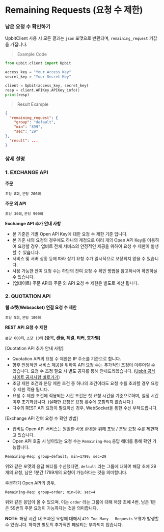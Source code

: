 # Remaining Requests (요청 수 제한)

### 남은 요청 수 확인하기

UpbitClient 사용 시 모든 결과는 `json` 포맷으로 반환되며, `remaining_request` 키값을 가집니다.

> Example Code

```python
from upbit.client import Upbit

access_key = "Your Access Key"
secret_key = "Your Secret Key"

client = Upbit(access_key, secret_key)
resp = client.APIKey.APIKey_info()
print(resp)
```

> Result Example

```json
{
  "remaining_request": {
    "group": "default",
    "min": "899",
    "sec": "29"
},
  "result": ...
}
```

### 상세 설명

### 1. EXCHANGE API

**주문**

`초당 8회`, `분당 200회`

**주문 외 API**

`초당 30회`, `분당 900회`

**Exchange API 추가 안내 사항**

- 본 기준은 개별 Open API Key에 대한 요청 수 제한 기준 입니다.
- 본 기준 내의 요청의 경우에도 하나의 계정으로 여러 개의 Open API Key를 이용하여 요청할 경우, 업비트 전체 서비스의 안정적인 제공을 위하여 요청 수 제한이 발생할 수 있습니다.
- 서비스 및 서버 상황 등에 따라 상기 요청 수가 일시적으로 보장되지 않을 수 있습니다.
- 사용 가능한 잔여 요청 수는 하단의 잔여 요청 수 확인 방법을 참고하시어 확인하실 수 있습니다.
- (업데이트) 주문 API와 주문 외 API 요청 수 제한은 별도로 계산 됩니다.

### 2. QUOTATION API

**웹 소켓(Websocket) 연결 요청 수 제한**

`초당 5회`, `분당 100회`

**REST API 요청 수 제한**

`분당 600회`, `초당 10회` **(종목, 캔들, 체결, 티커, 호가별)**


[Quotation API 추가 안내 사항]

- Quotation API의 요청 수 제한은 IP 주소를 기준으로 합니다.
- 향후 안정적인 서비스 제공을 위하여 API 요청 수는 추가적인 조정이 이루어질 수 있습니다. 요청 수 조정 필요 시 별도 공지를 통해 안내드리겠습니다. ([Upbit 공식 사이트 공지사항 바로가기](https://upbit.com/service_center/notice))
- 초당 제한 조건과 분당 제한 조건 중 하나의 조건이라도 요청 수를 초과할 경우 요청 수 제한 적용 됩니다.
- 요청 수 제한 조건에 적용되는 시간 조건은 첫 요청 시간을 기준으로하며, 일정 시간 이후 초기화됩니다. (실패한 요청은 요청 횟수에 포함되지 않습니다.)
- 다수의 REST API 요청이 필요하신 경우, WebSocket을 통한 수신 부탁드립니다.


[Exchange API 잔여 요청 수 확인 방법]

- 업비트 Open API 서비스는 원활한 사용 환경을 위해 초당 / 분당 요청 수를 제한하고 있습니다.
- Open API 호출 시 남아있는 요청 수는 `Remaining-Req` 응답 해더를 통해 확인 가능합니다.


`Remaining-Req: group=default; min=1799; sec=29`

위와 같은 포멧의 응답 해더를 수신했다면, `default` 라는 그룹에 대하여 해당 초에 29개의 요청, 남은 1분간 1799개의 요청이 가능하다는 것을 의미합니다.


주문하기 Open API의 경우,

`Remaining-Req: group=order; min=59; sec=4`

위와 같은 응답이 올 수 있으며, 이는 `order` 라는 그룹에 대해 해당 초에 4번, 남은 1분은 59번의 주문 요청이 가능하다는 것을 의미합니다.

<aside class="notice">
  <b>NOTE</b>: 해당 시간 내 초과된 요청에 대해서 <code>429 Too Many   Requests</code> 오류가 발생할 수 있습니다. 하지만 별도의 추가적인   페널티는 부과되지 않습니다.
</aside>
